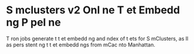 S mclusters v2 Onl ne T et Embedd ng P pel ne
==============================================

T   ron jobs generate t  t et embedd ng and  ndex of t ets for S mClusters, as  ll as pers stent ng t  t et embedd ngs from  mCac   nto Manhattan.